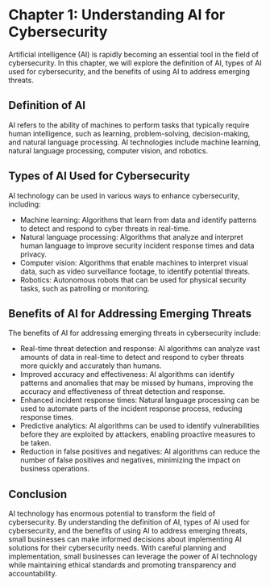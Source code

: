 Chapter 1: Understanding AI for Cybersecurity
=============================================

Artificial intelligence (AI) is rapidly becoming an essential tool in the field of cybersecurity. In this chapter, we will explore the definition of AI, types of AI used for cybersecurity, and the benefits of using AI to address emerging threats.

Definition of AI
----------------

AI refers to the ability of machines to perform tasks that typically require human intelligence, such as learning, problem-solving, decision-making, and natural language processing. AI technologies include machine learning, natural language processing, computer vision, and robotics.

Types of AI Used for Cybersecurity
----------------------------------

AI technology can be used in various ways to enhance cybersecurity, including:

* Machine learning: Algorithms that learn from data and identify patterns to detect and respond to cyber threats in real-time.
* Natural language processing: Algorithms that analyze and interpret human language to improve security incident response times and data privacy.
* Computer vision: Algorithms that enable machines to interpret visual data, such as video surveillance footage, to identify potential threats.
* Robotics: Autonomous robots that can be used for physical security tasks, such as patrolling or monitoring.

Benefits of AI for Addressing Emerging Threats
----------------------------------------------

The benefits of AI for addressing emerging threats in cybersecurity include:

* Real-time threat detection and response: AI algorithms can analyze vast amounts of data in real-time to detect and respond to cyber threats more quickly and accurately than humans.
* Improved accuracy and effectiveness: AI algorithms can identify patterns and anomalies that may be missed by humans, improving the accuracy and effectiveness of threat detection and response.
* Enhanced incident response times: Natural language processing can be used to automate parts of the incident response process, reducing response times.
* Predictive analytics: AI algorithms can be used to identify vulnerabilities before they are exploited by attackers, enabling proactive measures to be taken.
* Reduction in false positives and negatives: AI algorithms can reduce the number of false positives and negatives, minimizing the impact on business operations.

Conclusion
----------

AI technology has enormous potential to transform the field of cybersecurity. By understanding the definition of AI, types of AI used for cybersecurity, and the benefits of using AI to address emerging threats, small businesses can make informed decisions about implementing AI solutions for their cybersecurity needs. With careful planning and implementation, small businesses can leverage the power of AI technology while maintaining ethical standards and promoting transparency and accountability.
